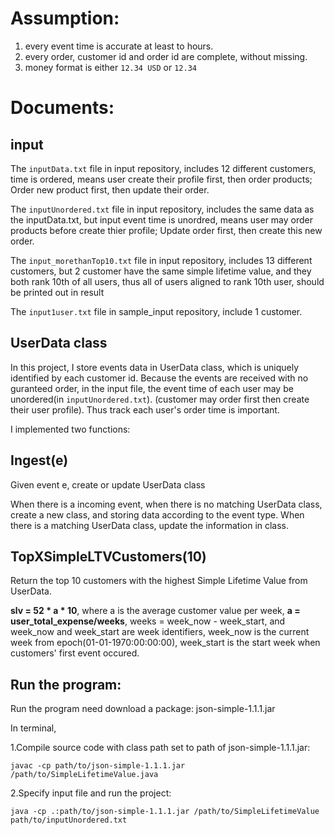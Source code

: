# Assumption:
1. every event time is accurate at least to hours.
2. every order, customer id and order id are complete, without missing.
3. money format is either ```12.34 USD``` or ```12.34```

# Documents:
## input
The ```inputData.txt``` file in input repository, includes 12 different customers, time is ordered, means user create their profile first, then order products; Order new product first, then update their order.

The ```inputUnordered.txt``` file in input repository, includes the same data as the inputData.txt, but input event time is unordred, means user may order products before create thier profile; Update order first, then create this new order.

The ```input_morethanTop10.txt``` file in input repository, includes 13 different customers, but 2 customer have the same simple lifetime value, and they both rank 10th of all users, thus all of users aligned to rank 10th user, should be printed out in result

The ```input1user.txt``` file in sample_input repository, include 1 customer.

## UserData class
In this project, I store events data in UserData class, which is uniquely identified by each customer id.
Because the events are received with no guranteed order, in the input file, the event time of each user may be unordered(in ```inputUnordered.txt```).
(customer may order first then create their user profile).
Thus track each user's order time is important.

I implemented two functions:

## Ingest(e)
Given event e, create or update UserData class

When there is a incoming event, when there is no matching UserData class, create a new class, and storing data according to the event type. When there is a matching UserData class, update the information in class.

## TopXSimpleLTVCustomers(10)

Return the top 10 customers with the highest Simple Lifetime Value from UserData.

**slv = 52 * a * 10**, where a is the average customer value per week, **a = user_total_expense/weeks**, weeks = week_now - week_start, and week_now and week_start are week identifiers, week_now is the current week from epoch(01-01-1970:00:00:00), week_start is the start week when customers' first event occured. 

## Run the program:
Run the program need download a package: json-simple-1.1.1.jar

In terminal, 

1.Compile source code with class path set to path of json-simple-1.1.1.jar:

  ```javac -cp path/to/json-simple-1.1.1.jar /path/to/SimpleLifetimeValue.java```
  
2.Specify input file and run the project:

  ```java -cp .:path/to/json-simple-1.1.1.jar /path/to/SimpleLifetimeValue path/to/inputUnordered.txt```

